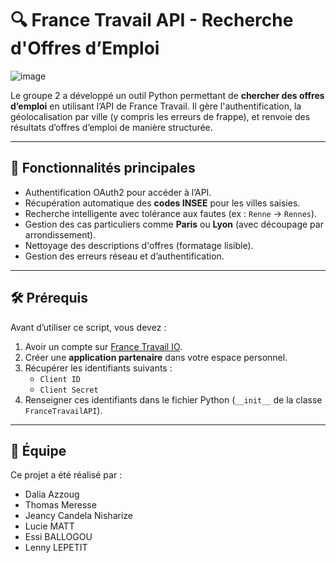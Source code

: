 # 🔍 France Travail API - Recherche d'Offres d’Emploi
![image](https://github.com/user-attachments/assets/afe664a4-3661-42a6-b155-0b003ab2cd33)

Le groupe 2 a développé un outil Python permettant de **chercher des offres d’emploi** en utilisant l’API de France Travail. Il gère l'authentification, la géolocalisation par ville (y compris les erreurs de frappe), et renvoie des résultats d’offres d’emploi de manière structurée.

---

## 🚀 Fonctionnalités principales

- Authentification OAuth2 pour accéder à l’API.
- Récupération automatique des **codes INSEE** pour les villes saisies.
- Recherche intelligente avec tolérance aux fautes (ex : `Renne` → `Rennes`).
- Gestion des cas particuliers comme **Paris** ou **Lyon** (avec découpage par arrondissement).
- Nettoyage des descriptions d'offres (formatage lisible).
- Gestion des erreurs réseau et d’authentification.

---

## 🛠 Prérequis

Avant d’utiliser ce script, vous devez :

1. Avoir un compte sur [France Travail IO](https://www.francetravail.io/).
2. Créer une **application partenaire** dans votre espace personnel.
3. Récupérer les identifiants suivants :
   - `Client ID`
   - `Client Secret`
4. Renseigner ces identifiants dans le fichier Python (`__init__` de la classe `FranceTravailAPI`).

---

## 👥 Équipe
Ce projet a été réalisé par :
- Dalia Azzoug
- Thomas Meresse
- Jeancy Candela Nisharize
- Lucie MATT 
- Essi BALLOGOU 
- Lenny LEPETIT 
